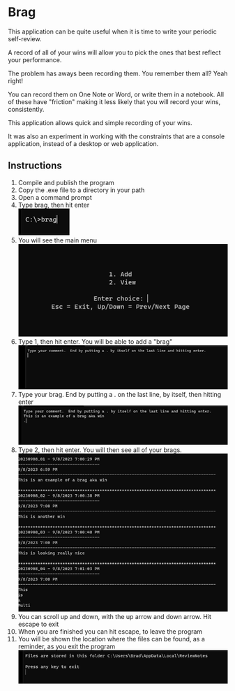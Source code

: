 # Brag

This application can be quite useful when it is time to write your periodic self-review.  

A record of all of your wins will allow you to pick the ones that best reflect your performance.

The problem has aways been recording them.  You remember them all?  Yeah right!

You can record them on One Note or Word, or write them in a notebook.  All of these have "friction" making it less likely that you will record your wins, consistently.  

This application allows quick and simple recording of your wins.  

It was also an experiment in working with the constraints that are a console application, instead of a desktop or web application.  

## Instructions
1. Compile and publish the program
2. Copy the .exe file to a directory in your path
3. Open a command prompt
4. Type brag, then hit enter  
![Launch](images/launch.png "Launch Command")
5. You will see the main menu  
![Main Menu](images/main_menu.png "Main Menu")
6. Type 1, then hit enter.  You will be able to add a "brag"  
![Add Start](./images/Add_start.png "Add Start")
7. Type your brag.  End by putting a . on the last line, by itself, then hitting enter  
![Add Created](./images/Add_created.png "Add Created")
8. Type 2, then hit enter.  You will then see all of your brags.  
![View](./images/view.png "View")
9. You can scroll up and down, with the up arrow and down arrow.  Hit escape to exit
10.  When you are finished you can hit escape, to leave the program
11.  You will be shown the location where the files can be found, as a reminder, as you exit the program  
![Exit Message](./images/Exit_Message.png "Exit Message")
